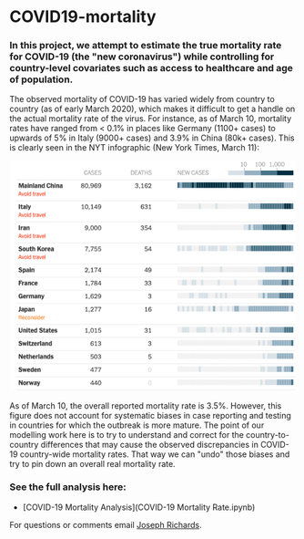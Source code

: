 # COVID19-mortality

### In this project, we attempt to estimate the true mortality rate for COVID-19 (the "new coronavirus") while controlling for country-level covariates such as access to healthcare and age of population.

The observed mortality of COVID-19 has varied widely from country to country (as of early March 2020), which makes it difficult to get a handle on the actual mortality rate of the virus. For instance, as of March 10, mortality rates have ranged from < 0.1% in places like Germany (1100+ cases) to upwards of 5% in Italy (9000+ cases) and 3.9% in China (80k+ cases).  This is clearly seen in the NYT infographic (New York Times, March 11):

![alt text](docs/nyt_coronavirus_by_country.png "Source: New York Times")


As of March 10, the overall reported mortality rate is 3.5%. However, this figure does not account for systematic biases in case reporting and testing in countries for which the outbreak is more mature.  The point of our modelling work here is to try to understand and correct for the country-to-country differences that may cause the observed discrepancies in COVID-19 country-wide mortality rates. That way we can "undo" those biases and try to pin down an overall real mortality rate.

### See the full analysis here:

* [COVID-19 Mortality Analysis](COVID-19 Mortality Rate.ipynb)


For questions or comments email [Joseph Richards](joeyrichar@gmail.com).

